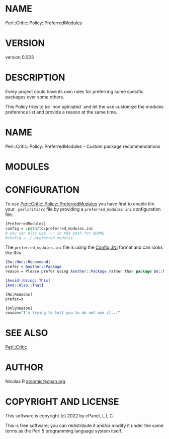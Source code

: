 # NAME

Perl::Critic::Policy::PreferredModules

# VERSION

version 0.003

# DESCRIPTION

Every project could have its own rules for preferring some specific packages 
over some others.

This Policy tries to be \`non opiniated\` and let the use customize the modules
preference list and provide a reason at the same time.

# NAME

Perl::Critic::Policy::PreferredModules - Custom package recommendations

# MODULES

# CONFIGURATION

To use [Perl::Critic::Policy::PreferredModules](https://metacpan.org/pod/Perl%3A%3ACritic%3A%3APolicy%3A%3APreferredModules) you have first to enable itin your
 `.perlcriticrc` file by providing a `preferred_modules.ini` configuration file:

```perl
[PreferredModules]
config = /path/to/preferred_modules.ini
# you can also use '~' in the path for $HOME
#config = ~/.preferred_modules
```

The  `preferred_modules.ini` file is using the [Config::INI](https://metacpan.org/pod/Config%3A%3AINI) format and can looks like this

```perl
[Do::Not::Recommend]
prefer = Another::Package
reason = Please prefer using Another::Package rather than package Do::Not::Recommend

[Avoid::Using::This]
[And::Also::That]

[No:Reasons]
prefer=X

[OnlyReason]
reason="I'm trying to tell you to do not use it..."
```

# SEE ALSO

[Perl::Critic](https://metacpan.org/pod/Perl%3A%3ACritic)

# AUTHOR

Nicolas R <atoomic@cpan.org>

# COPYRIGHT AND LICENSE

This software is copyright (c) 2022 by cPanel, L.L.C.

This is free software; you can redistribute it and/or modify it under
the same terms as the Perl 5 programming language system itself.
